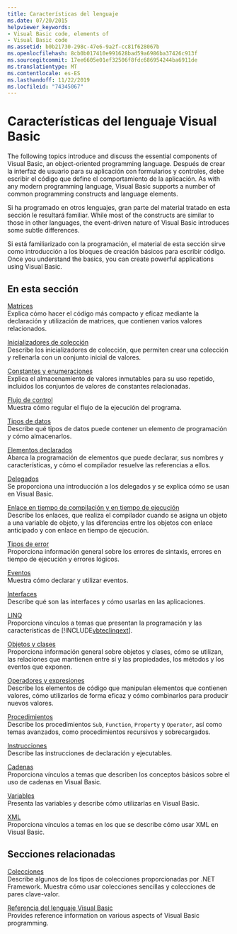 ```yaml
---
title: Características del lenguaje
ms.date: 07/20/2015
helpviewer_keywords:
- Visual Basic code, elements of
- Visual Basic code
ms.assetid: b0b21730-298c-47e6-9a2f-cc81f628067b
ms.openlocfilehash: 8cb0b017410e991628bad59a6986ba37426c913f
ms.sourcegitcommit: 17ee6605e01ef32506f8fdc686954244ba6911de
ms.translationtype: MT
ms.contentlocale: es-ES
ms.lasthandoff: 11/22/2019
ms.locfileid: "74345067"
---
```

# <a name="visual-basic-language-features"></a>Características del lenguaje Visual Basic
The following topics introduce and discuss the essential components of Visual Basic, an object-oriented programming language. Después de crear la interfaz de usuario para su aplicación con formularios y controles, debe escribir el código que define el comportamiento de la aplicación. As with any modern programming language, Visual Basic supports a number of common programming constructs and language elements.  
  
 Si ha programado en otros lenguajes, gran parte del material tratado en esta sección le resultará familiar. While most of the constructs are similar to those in other languages, the event-driven nature of Visual Basic introduces some subtle differences.  
  
 Si está familiarizado con la programación, el material de esta sección sirve como introducción a los bloques de creación básicos para escribir código. Once you understand the basics, you can create powerful applications using Visual Basic.  
  
## <a name="in-this-section"></a>En esta sección  
 [Matrices](../../../visual-basic/programming-guide/language-features/arrays/index.md)  
 Explica cómo hacer el código más compacto y eficaz mediante la declaración y utilización de matrices, que contienen varios valores relacionados.  
  
 [Inicializadores de colección](../../../visual-basic/programming-guide/language-features/collection-initializers/index.md)  
 Describe los inicializadores de colección, que permiten crear una colección y rellenarla con un conjunto inicial de valores.  
  
 [Constantes y enumeraciones](../../../visual-basic/programming-guide/language-features/constants-enums/index.md)  
 Explica el almacenamiento de valores inmutables para su uso repetido, incluidos los conjuntos de valores de constantes relacionadas.  
  
 [Flujo de control](../../../visual-basic/programming-guide/language-features/control-flow/index.md)  
 Muestra cómo regular el flujo de la ejecución del programa.  
  
 [Tipos de datos](../../../visual-basic/programming-guide/language-features/data-types/index.md)  
 Describe qué tipos de datos puede contener un elemento de programación y cómo almacenarlos.  
  
 [Elementos declarados](../../../visual-basic/programming-guide/language-features/declared-elements/index.md)  
 Abarca la programación de elementos que puede declarar, sus nombres y características, y cómo el compilador resuelve las referencias a ellos.  
  
 [Delegados](../../../visual-basic/programming-guide/language-features/delegates/index.md)  
 Se proporciona una introducción a los delegados y se explica cómo se usan en Visual Basic.  
  
 [Enlace en tiempo de compilación y en tiempo de ejecución](../../../visual-basic/programming-guide/language-features/early-late-binding/index.md)  
 Describe los enlaces, que realiza el compilador cuando se asigna un objeto a una variable de objeto, y las diferencias entre los objetos con enlace anticipado y con enlace en tiempo de ejecución.  
  
 [Tipos de error](../../../visual-basic/programming-guide/language-features/error-types.md)  
 Proporciona información general sobre los errores de sintaxis, errores en tiempo de ejecución y errores lógicos.  
  
 [Eventos](../../../visual-basic/programming-guide/language-features/events/index.md)  
 Muestra cómo declarar y utilizar eventos.  
  
 [Interfaces](../../../visual-basic/programming-guide/language-features/interfaces/index.md)  
 Describe qué son las interfaces y cómo usarlas en las aplicaciones.  
  
 [LINQ](../../../visual-basic/programming-guide/language-features/linq/index.md)  
 Proporciona vínculos a temas que presentan la programación y las características de [!INCLUDE[vbteclinqext](~/includes/vbteclinqext-md.md)].  
  
 [Objetos y clases](../../../visual-basic/programming-guide/language-features/objects-and-classes/index.md)  
 Proporciona información general sobre objetos y clases, cómo se utilizan, las relaciones que mantienen entre sí y las propiedades, los métodos y los eventos que exponen.  
  
 [Operadores y expresiones](../../../visual-basic/programming-guide/language-features/operators-and-expressions/index.md)  
 Describe los elementos de código que manipulan elementos que contienen valores, cómo utilizarlos de forma eficaz y cómo combinarlos para producir nuevos valores.  
  
 [Procedimientos](../../../visual-basic/programming-guide/language-features/procedures/index.md)  
 Describe los procedimientos `Sub`, `Function`, `Property` y `Operator`, así como temas avanzados, como procedimientos recursivos y sobrecargados.  
  
 [Instrucciones](../../../visual-basic/programming-guide/language-features/statements.md)  
 Describe las instrucciones de declaración y ejecutables.  
  
 [Cadenas](../../../visual-basic/programming-guide/language-features/strings/index.md)  
 Proporciona vínculos a temas que describen los conceptos básicos sobre el uso de cadenas en Visual Basic.  
  
 [Variables](../../../visual-basic/programming-guide/language-features/variables/index.md)  
 Presenta las variables y describe cómo utilizarlas en Visual Basic.  
  
 [XML](../../../visual-basic/programming-guide/language-features/xml/index.md)  
 Proporciona vínculos a temas en los que se describe cómo usar XML en Visual Basic.  
  
## <a name="related-sections"></a>Secciones relacionadas

 [Colecciones](../../../visual-basic/programming-guide/concepts/collections.md)  
 Describe algunos de los tipos de colecciones proporcionadas por .NET Framework. Muestra cómo usar colecciones sencillas y colecciones de pares clave-valor.  
  
 [Referencia del lenguaje Visual Basic](../../../visual-basic/language-reference/index.md)  
 Provides reference information on various aspects of Visual Basic programming.
